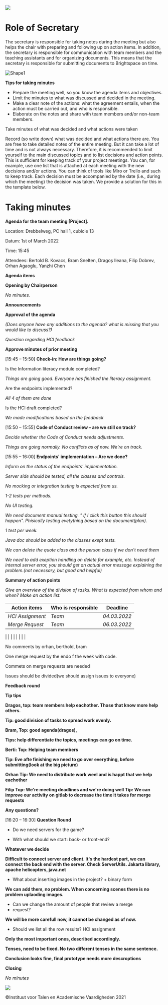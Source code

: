 ![](RackMultipart20220304-4-1xbqtis_html_a604db4139e4723c.png)

# **Role of Secretary**

The secretary is responsible for taking notes during the meeting but also helps the chair with preparing and following up on action items. In addition, the secretary is responsible for communication with team members and the teaching assistants and for organizing documents. This means that the secretary is responsible for submitting documents to Brightspace on time.

![Shape1](RackMultipart20220304-4-1xbqtis_html_27963041468a5a11.gif)

**Tips for taking minutes**

- Prepare the meeting well, so you know the agenda items and objectives.
- Limit the minutes to what was discussed and decided in the meeting.
- Make a clear note of the actions: what the agreement entails, when the action must be carried out, and who is responsible.
- Elaborate on the notes and share with team members and/or non-team members.

Take minutes of what was decided and what actions were taken

Record (so write down) what was decided and what actions there are. You are free to take detailed notes of the entire meeting. But it can take a lot of time and is not always necessary. Therefore, it is recommended to limit yourself to the main discussed topics and to list decisions and action points. This is sufficient for keeping track of your project meetings. You can, for example, use one list that is attached at each meeting with the new decisions and/or actions. You can think of tools like Miro or Trello and such to keep track. Each decision must be accompanied by the date (i.e., during which the meeting) the decision was taken. We provide a solution for this in the template below.

# Taking minutes

**Agenda for the team meeting [Project].**

Location: Drebbelweg, PC hall 1, cubicle 13

Datum: 1st of March 2022

Time: 15:45

Attendees: Bertold B. Kovacs, Bram Snelten, Dragoș Ileana, Filip Dobrev, Orhan Agaoglu, Yanzhi Chen

**Agenda items**

**Opening by Chairperson**

_No minutes._

**Announcements**

**Approval of the agenda**

_(Does anyone have any additions to the agenda? what is missing that you would like to discuss?)_

_Question regarding HCI feedback_

**Approve minutes of prior meeting**

[15:45 – 15:50] **Check-in: How are things going?**

Is the Information literacy module completed?

_Things are going good. Everyone has finished the literacy assignment._

Are the endpoints implemented?

_All 4 of them are done_

Is the HCI draft completed?

_We made modifications based on the feedback_

[15:50 – 15:55] **Code of Conduct review – are we still on track?**

_Decide whether the Code of Conduct needs adjustments._

_Things are going normally. No conflicts as of now. We&#39;re on track._

[15:55 – 16:00] **Endpoints&#39; implementation – Are we done?**

_Inform on the status of the endpoints&#39; implementation._

_Server side should be tested, all the classes and controls._

_No mocking or integration testing is expected from us._

_1-2 tests per methods._

_No UI testing._

_We need document manual testing. &quot; if I click this button this should happen&quot;. Phisically testing evetything based on the document(plan)._

_1 test per week._

_Java doc should be added to the classes exept tests._

_We can delete the quote class and the person class if we don&#39;t need them_

_We need to add exeption handling on delete for example, etc. Instead of internal server error, you should get an actual error message explaining the problem.(not necessary, but good and helpful)_

**Summary of action points**

_Give an overview of the division of tasks. What is expected from whom and when?_ _Make an action list._

| Action items | Who is responsible | Deadline |
| --- | --- | --- |
| _HCI Assignment_ | _Team_ | _04.03.2022_ |
| _Merge Request_ | _Team_ | _06.03.2022_ |
|
 |
 |
 |
|
 |
 |
 |

No comments by orhan, berthold, bram

One merge request by the endo f the week with code.

Commets on merge requests are needed

Issues should be divided(we should assign issues to everyone)

**Feedback round**

**Tip tips**

**Dragos, top: team members help eachother. Those that know more help others.**

**Tip: good division of tasks to spread work evenly.**

**Bram, Top: good agenda(dragos),**

**Tips: help differentiate the topics, meetings can go on time.**

**Berti: Top: Helping team members**

**Tip: Eve afte finishing we need to go over everything, before submitting(look at the big picture)**

**Orhan Tip: We need to distribute work weel and is happt that we help eachother**

**Filip Top: We&#39;re meeting deadlines and we&#39;re doing well
 Tip: We can improve our activity on gitlab to decrease the time it takes for merge requests**

**Any questions?**

[16:20 – 16:30] **Question Round**

- Do we need servers for the game?

- With what should we start: back- or front-end?

**Whatever we decide**

**Difficult to connect server and client. It&#39;s the hardest part, we can connect the back end with the server. Check ServerUtils. Jakarta library, apache helicopters, java.net**

- What about inserting images in the project? + binary form

**We can add them, no problem. When concerning scenes there is no problem uplaoding images.**

- Can we change the amount of people that review a merge
- request?

**We will be more carefull now, it cannot be changed as of now.**

- Should we list all the row results? HCI assignment

**Only the most important ones, described accordingly.**

**Tenses, need to be fixed. No two different tenses in the same sentence.**

**Conclusion looks fine, final prototype needs more descroptions**

**Closing**

_No minutes_

![](RackMultipart20220304-4-1xbqtis_html_76b453513be11404.png)

©Instituut voor Talen en Academische Vaardigheden 2021